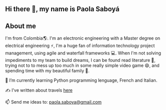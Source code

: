 ## Hi there 👋, my name is Paola Saboyá

## About me

I'm from Colombia🌎. I'm an electronic engineering with a Master degree on electrical engineering ⚡, I'm a huge fan of information technology project management, using agile and waterfall frameworks 💻. When I'm not solving impediments to my team to build dreams, I can be found read literature 💬, trying not to to mess up too much in some really simple video game 😄, and spending time with my beautiful family 👯.

 🌱 I’m currently learning Python programming lenguage, French and Italian.

 ✍️ I've written about travels [here](https://travelingandtech.blogspot.com/)

 📫 Send me ideas to: paola.saboya@gmail.com
 
<!--
**p-saboya/p-saboya** is a ✨ _special_ ✨ repository because its `README.md` (this file) appears on your GitHub profile.

Here are some ideas to get you started:

- 🔭 I’m currently working on ...
- 🌱 I’m currently learning ...
- 👯 I’m looking to collaborate on ...
- 🤔 I’m looking for help with ...
- 💬 Ask me about ...
- 📫 How to reach me: ...
- 😄 Pronouns: ...
- ⚡ Fun fact: ...
-->
